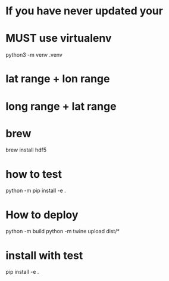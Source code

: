 # If you have never updated your
# MUST use virtualenv
python3 -m venv .venv

# lat range + lon range
# long range + lat range

# brew
brew install hdf5

# how to test
python -m pip install -e .

# How to deploy
python -m build
python -m twine upload dist/*

# install with test
pip install -e .
